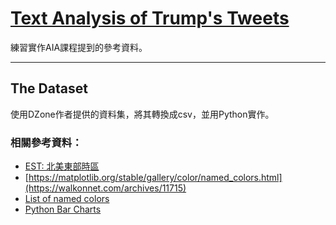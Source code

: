 # [Text Analysis of Trump's Tweets](https://dzone.com/articles/text-analysis-of-trumps-tweets-confirms-he-writes)

練習實作AIA課程提到的參考資料。

---

## The Dataset

使用DZone作者提供的資料集，將其轉換成csv，並用Python實作。

### 相關參考資料：
* [EST: 北美東部時區](https://zh.wikipedia.org/wiki/北美东部时区)
* [https://matplotlib.org/stable/gallery/color/named_colors.html](https://walkonnet.com/archives/11715)
* [List of named colors](https://matplotlib.org/stable/gallery/color/named_colors.html)
* [Python Bar Charts](https://waynestalk.com/python-bar-charts/)
